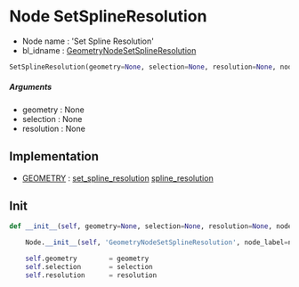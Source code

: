 # Node SetSplineResolution

- Node name : 'Set Spline Resolution'
- bl_idname : [GeometryNodeSetSplineResolution](https://docs.blender.org/api/current/bpy.types.GeometryNodeSetSplineResolution.html)


``` python
SetSplineResolution(geometry=None, selection=None, resolution=None, node_label=None, node_color=None)
```
##### Arguments

- geometry : None
- selection : None
- resolution : None

## Implementation

- [GEOMETRY](/docs/GeoNodes/socket_GEOMETRY.md) : [set_spline_resolution](/docs/GeoNodes/socket_GEOMETRY.md#set_spline_resolution) [spline_resolution](/docs/GeoNodes/socket_GEOMETRY.md#spline_resolution)

## Init

``` python
def __init__(self, geometry=None, selection=None, resolution=None, node_label=None, node_color=None):

    Node.__init__(self, 'GeometryNodeSetSplineResolution', node_label=node_label, node_color=node_color)

    self.geometry        = geometry
    self.selection       = selection
    self.resolution      = resolution
```
